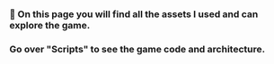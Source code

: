 ### 👋 On this page you will find all the assets I used and can explore the game.

### Go over "Scripts" to see the game code and architecture.
